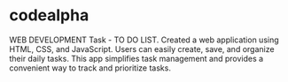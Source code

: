 # codealpha
WEB DEVELOPMENT 
Task - 
TO DO LIST.
Created a web application using HTML, CSS, and JavaScript. Users can easily create, save, and organize their daily tasks. This app simplifies task management and provides a convenient way to track and prioritize tasks.

